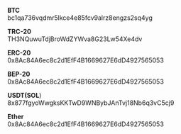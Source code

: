 **BTC** <br />
bc1qa736vqdmr5lkce4e85fcv9alrz8engzs2sq4yg

**TRC-20** <br />
TH3NQuwuTdjBroWdZYWva8G23Lw54Xe4dv

**ERC-20** <br />
0x8Ac84A6ec8c2d1EfF4B1669627E6dD4927565053

**BEP-20** <br />
0x8Ac84A6ec8c2d1EfF4B1669627E6dD4927565053

**USDT(SOL**)  <br />
8x877fgyoWwgksKKTwD9WNBybJAnTvj18Nb6q3vC5cj9

**Ether** <br />
0x8Ac84A6ec8c2d1EfF4B1669627E6dD4927565053
